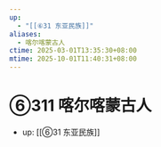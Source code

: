 ```yaml
---
up:
  - "[[⑥31 东亚民族]]"
aliases:
  - 喀尔喀蒙古人
ctime: 2025-03-01T13:35:30+08:00
mtime: 2025-10-01T11:40:31+08:00
---
```


# ⑥311 喀尔喀蒙古人

- up: [[⑥31 东亚民族]]

